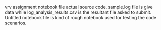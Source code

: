 vrv assignment notebook file actual source code.
sample.log file is give data while log_analysis_results.csv is the resultant file asked to submit.
Untitled notebook file is kind of rough notebook used for testing the code scenarios.
